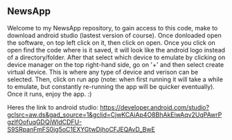 ## NewsApp

Welcome to my NewsApp repository, to gain access to this code, make to download android studio (lastest version of course).
Once donloaded open the software, on top left click on it, then click on open. Once you click on open find the code where is it saved, it will look like the android logo instead of a directory/folder. 
After that select which device to emulate by clicking on device manager on the top right-hand side, go on '+' and then select create virtual device. This is where any type of device and verison can be selected.
Then, click on run app (note: when first running it will take a while to emulate, but constantly re-running the app will be quicker eventually).
Once it runs, enjoy the app. :)

Heres the link to android studio: https://developer.android.com/studio?gclsrc=aw.ds&gad_source=1&gclid=CjwKCAiAp4O8BhAkEiwAqv2UqPAwrPgzIfOofuqGDQjWldCDFU-S9SRpanFmFS0jg5oC1EXYGtwDjhoCFJEQAvD_BwE

